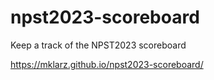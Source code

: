 # npst2023-scoreboard
Keep a track of the NPST2023 scoreboard

https://mklarz.github.io/npst2023-scoreboard/
